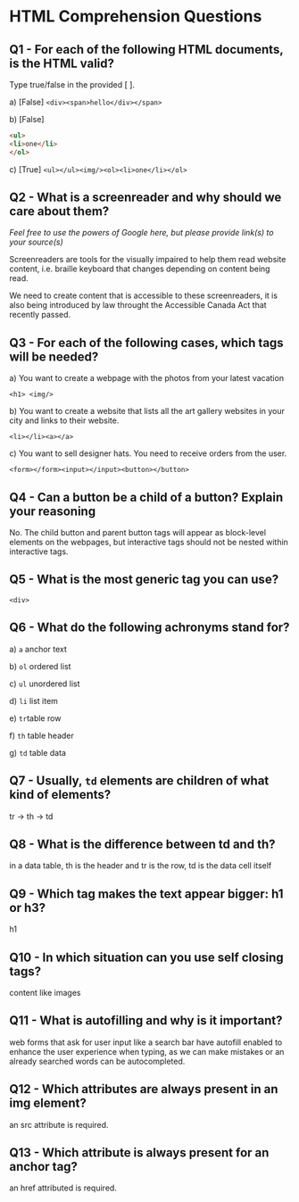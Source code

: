 # HTML Comprehension Questions


## Q1 - For each of the following HTML documents, is the HTML valid?

Type true/false in the provided [ ].

a) [False] `<div><span>hello</div></span>`

b) [False]

```html
<ul>
<li>one</li>
</ol>
```

c) [True] `<ul></ul><img/><ol><li>one</li></ol>`


## Q2 - What is a screenreader and why should we care about them?

_Feel free to use the powers of Google here, but please provide link(s) to your source(s)_

Screenreaders are tools for the visually impaired to help them read website content, i.e. braille keyboard that changes depending on content being read.

We need to create content that is accessible to these screenreaders, it is also 
being introduced by law throught the  Accessible Canada Act that recently passed.




## Q3 - For each of the following cases, which tags will be needed?

a) You want to create a webpage with the photos from your latest vacation

`<h1> <img/>`

b) You want to create a website that lists all the art gallery websites in your city and links to their website.

`<li></li><a></a>`

c) You want to sell designer hats. You need to receive orders from the user.

`<form></form><input></input><button></button>`

## Q4 - Can a button be a child of a button? Explain your reasoning

No. The child button and parent button tags will appear as block-level elements on the webpages, but interactive tags should not be nested within interactive tags.



## Q5 - What is the most generic tag you can use?

`<div>`


## Q6 - What do the following achronyms stand for?

a) `a` anchor text

b) `ol` ordered list

c) `ul` unordered list

d) `li` list item

e) `tr`table row

f) `th` table header

g) `td` table data


## Q7 - Usually, `td` elements are children of what kind of elements?

tr -> th -> td

## Q8 - What is the difference between td and th?

in a data table, th is the header and tr is the row, td is the data cell itself

## Q9 - Which tag makes the text appear bigger: h1 or h3?

h1

## Q10 - In which situation can you use self closing tags?

content like images

## Q11 - What is autofilling and why is it important?

web forms that ask for user input like a search bar have autofill enabled to enhance the user experience when typing, as we can make mistakes or an already searched words can be autocompleted.

## Q12 - Which attributes are always present in an img element?

an src attribute is required.

## Q13 - Which attribute is always present for an anchor tag?

an href attributed is required.

